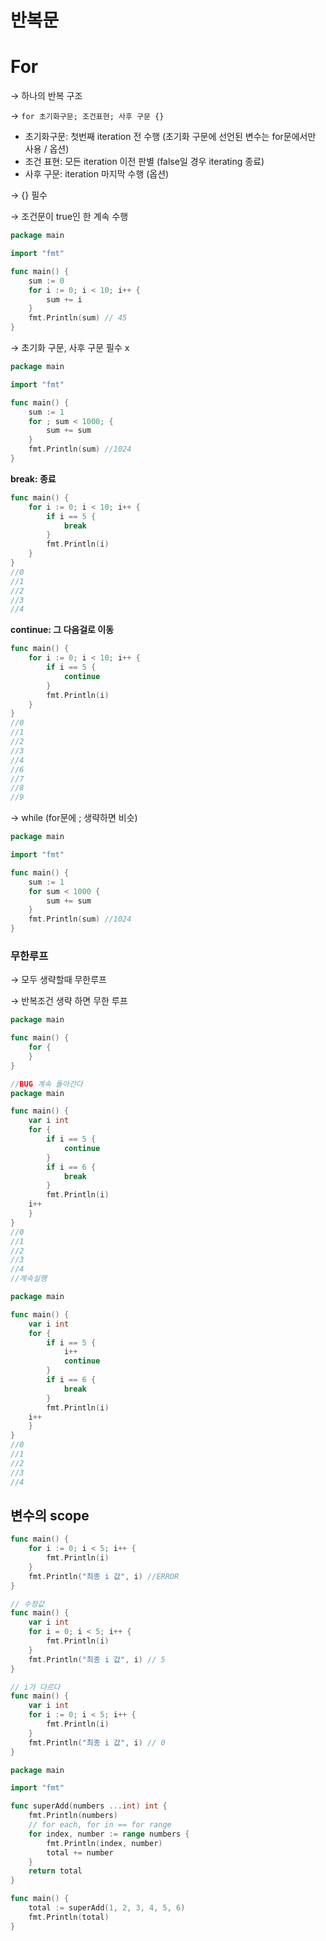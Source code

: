 # 반복문

# For

→ 하나의 반복 구조

→ `for 초기화구문; 조건표현; 사후 구문 {}`

- 초기화구문: 첫번째 iteration 전 수행 (초기화 구문에 선언된 변수는 for문에서만 사용 / 옵션)
- 조건 표현: 모든 iteration 이전 판별 (false일 경우 iterating 종료)
- 사후 구문: iteration 마지막 수행 (옵션)

→ {} 필수

→ 조건문이 true인 한 계속 수행

```go
package main

import "fmt"

func main() {
	sum := 0
	for i := 0; i < 10; i++ {
		sum += i
	}
	fmt.Println(sum) // 45
}
```

→ 초기화 구문, 사후 구문 필수 x

```go
package main

import "fmt"

func main() {
	sum := 1
	for ; sum < 1000; {
		sum += sum
	}
	fmt.Println(sum) //1024
}
```

**break: 종료**

```go
func main() {
	for i := 0; i < 10; i++ {
		if i == 5 {
			break
		}
		fmt.Println(i)
	}
}
//0
//1
//2
//3
//4
```

**continue: 그 다음걸로 이동**

```go
func main() {
	for i := 0; i < 10; i++ {
		if i == 5 {
			continue
		}
		fmt.Println(i)
	}
}
//0
//1
//2
//3
//4
//6
//7
//8
//9
```

→ while (for문에 ; 생략하면 비슷)

```go
package main

import "fmt"

func main() {
	sum := 1
	for sum < 1000 {
		sum += sum
	}
	fmt.Println(sum) //1024
}
```

### 무한루프

→ 모두 생략할때 무한루프

→ 반복조건 생략 하면 무한 루프

```go
package main

func main() {
	for {
	}
}
```

```go
//BUG 계속 돌아간다
package main

func main() {
	var i int
	for {
		if i == 5 {
			continue
		}
		if i == 6 {
			break
		}
		fmt.Println(i)
	i++
	}
}
//0
//1
//2
//3
//4
//계속실행
```

```go
package main

func main() {
	var i int
	for {
		if i == 5 {
			i++
			continue
		}
		if i == 6 {
			break
		}
		fmt.Println(i)
	i++
	}
}
//0
//1
//2
//3
//4
```

## 변수의 scope

```go
func main() {
	for i := 0; i < 5; i++ {
		fmt.Println(i)
	}
	fmt.Println("최종 i 값", i) //ERROR
}
```

```go
// 수정값
func main() {
	var i int
	for i = 0; i < 5; i++ {
		fmt.Println(i)
	}
	fmt.Println("최종 i 값", i) // 5
}
```

```go
// i가 다르다
func main() {
	var i int
	for i := 0; i < 5; i++ {
		fmt.Println(i)
	}
	fmt.Println("최종 i 값", i) // 0
}
```


```go
package main

import "fmt"

func superAdd(numbers ...int) int {
	fmt.Println(numbers)
	// for each, for in == for range
	for index, number := range numbers {
		fmt.Println(index, number)
		total += number
	}
	return total
}

func main() {
	total := superAdd(1, 2, 3, 4, 5, 6)
	fmt.Println(total)
}
```
